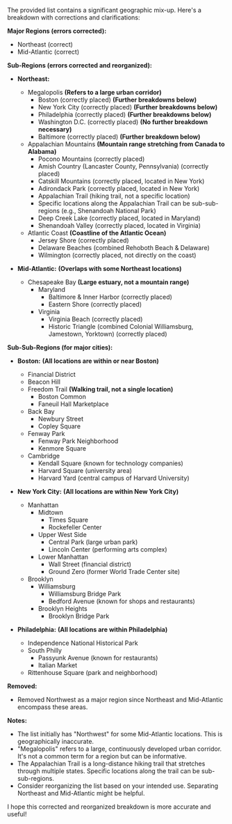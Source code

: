 The provided list contains a significant geographic mix-up. Here's a breakdown with corrections and clarifications:

**Major Regions (errors corrected):**

- Northeast (correct)
- Mid-Atlantic (correct)

**Sub-Regions (errors corrected and reorganized):**

- **Northeast:**

  - Megalopolis **(Refers to a large urban corridor)**
    - Boston (correctly placed) **(Further breakdowns below)**
    - New York City (correctly placed) **(Further breakdowns below)**
    - Philadelphia (correctly placed) **(Further breakdowns below)**
    - Washington D.C. (correctly placed) **(No further breakdown necessary)**
    - Baltimore (correctly placed) **(Further breakdown below)**
  - Appalachian Mountains **(Mountain range stretching from Canada to Alabama)**
    - Pocono Mountains (correctly placed)
    - Amish Country (Lancaster County, Pennsylvania) (correctly placed)
    - Catskill Mountains (correctly placed, located in New York)
    - Adirondack Park (correctly placed, located in New York)
    - Appalachian Trail (hiking trail, not a specific location)
    - Specific locations along the Appalachian Trail can be sub-sub-regions (e.g., Shenandoah National Park)
    - Deep Creek Lake (correctly placed, located in Maryland)
    - Shenandoah Valley (correctly placed, located in Virginia)
  - Atlantic Coast **(Coastline of the Atlantic Ocean)**
    - Jersey Shore (correctly placed)
    - Delaware Beaches (combined Rehoboth Beach & Delaware)
    - Wilmington (correctly placed, not directly on the coast)

- **Mid-Atlantic:** **(Overlaps with some Northeast locations)**
  - Chesapeake Bay **(Large estuary, not a mountain range)**
    - Maryland
      - Baltimore & Inner Harbor (correctly placed)
      - Eastern Shore (correctly placed)
    - Virginia
      - Virginia Beach (correctly placed)
      - Historic Triangle (combined Colonial Williamsburg, Jamestown, Yorktown) (correctly placed)

**Sub-Sub-Regions (for major cities):**

- **Boston:** **(All locations are within or near Boston)**

  - Financial District
  - Beacon Hill
  - Freedom Trail **(Walking trail, not a single location)**
    - Boston Common
    - Faneuil Hall Marketplace
  - Back Bay
    - Newbury Street
    - Copley Square
  - Fenway Park
    - Fenway Park Neighborhood
    - Kenmore Square
  - Cambridge
    - Kendall Square (known for technology companies)
    - Harvard Square (university area)
    - Harvard Yard (central campus of Harvard University)

- **New York City:** **(All locations are within New York City)**

  - Manhattan
    - Midtown
      - Times Square
      - Rockefeller Center
    - Upper West Side
      - Central Park (large urban park)
      - Lincoln Center (performing arts complex)
    - Lower Manhattan
      - Wall Street (financial district)
      - Ground Zero (former World Trade Center site)
  - Brooklyn
    - Williamsburg
      - Williamsburg Bridge Park
      - Bedford Avenue (known for shops and restaurants)
    - Brooklyn Heights
      - Brooklyn Bridge Park

- **Philadelphia:** **(All locations are within Philadelphia)**
  - Independence National Historical Park
  - South Philly
    - Passyunk Avenue (known for restaurants)
    - Italian Market
  - Rittenhouse Square (park and neighborhood)

**Removed:**

- Removed Northwest as a major region since Northeast and Mid-Atlantic encompass these areas.

**Notes:**

- The list initially has "Northwest" for some Mid-Atlantic locations. This is geographically inaccurate.
- "Megalopolis" refers to a large, continuously developed urban corridor. It's not a common term for a region but can be informative.
- The Appalachian Trail is a long-distance hiking trail that stretches through multiple states. Specific locations along the trail can be sub-sub-regions.
- Consider reorganizing the list based on your intended use. Separating Northeast and Mid-Atlantic might be helpful.

I hope this corrected and reorganized breakdown is more accurate and useful!
